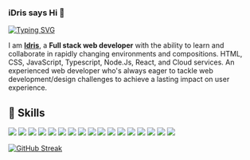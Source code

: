 ### iDris says Hi 👋

[![Typing SVG](https://readme-typing-svg.herokuapp.com?font=%22Fira+Code%22&center=true&vCenter=true&width=720&lines=%E2%9C%A8+Full+Stack+Web+Developer+%E2%9C%A8;%3D%3E+Develop+front+end+website+architecture+;%3D%3E+Design+user+interactions+on+web+pages;%3D%3E+Develop+back-end+website+applications;%3D%3E+Creat+servers+and+databases+for+functionality;%3D%3E+Ensuring+cross-platform+optimization;%3D%3E+Work+alongside+graphic+designers;%3D%3E+Design+and+develop+APIs;%3D%3E+Implement+effective+security+protocols)](#)

I am **<a href="https://idrisakintobi.github.io" target="blank">Idris</a>**, a **Full stack web developer** with the ability to learn and collaborate in rapidly changing environments and compositions. HTML, CSS, JavaScript, Typescript, Node.Js, React, and Cloud services. An experienced web developer who's always eager to tackle web development/design challenges to achieve a lasting impact on user experience.


## 🚀 Skills

[![](https://img.shields.io/badge/HTML5-E34F26?style=for-the-badge&logo=html5&logoColor=white)](#)
[![](https://img.shields.io/badge/CSS3-1572B6?style=for-the-badge&logo=css3&logoColor=white)](#)
[![](https://img.shields.io/badge/JavaScript-F7DF1E?style=for-the-badge&logo=javascript&logoColor=black)](#)
[![](https://img.shields.io/badge/TypeScript-007ACC?style=for-the-badge&logo=typescript&logoColor=white)](#)
[![](https://img.shields.io/badge/Node.js-43853D?style=for-the-badge&logo=node.js&logoColor=white)](#)
[![](https://img.shields.io/badge/Express.js-404D59?style=for-the-badge)](#)
[![](https://img.shields.io/badge/React-20232A?style=for-the-badge&logo=react&logoColor=61DAFB)](#)
[![](https://img.shields.io/badge/React_Native-20232A?style=for-the-badge&logo=react&logoColor=61DAFB)](#)
[![](https://img.shields.io/badge/Bootstrap-563D7C?style=for-the-badge&logo=bootstrap&logoColor=white)](#)
[![](https://img.shields.io/badge/Tailwind_CSS-38B2AC?style=for-the-badge&logo=tailwind-css&logoColor=white)](#)
[![](https://img.shields.io/badge/Material--UI-0081CB?style=for-the-badge&logo=material-ui&logoColor=white)](#)
[![](https://img.shields.io/badge/Redux-593D88?style=for-the-badge&logo=redux&logoColor=white)](#)
[![](https://img.shields.io/badge/React_Router-CA4245?style=for-the-badge&logo=react-router&logoColor=white)](#)
[![](https://img.shields.io/badge/MySQL-00000F?style=for-the-badge&logo=mysql&logoColor=white)](#)
[![](https://img.shields.io/badge/MongoDB-4EA94B?style=for-the-badge&logo=mongodb&logoColor=white)](#)
[![](https://img.shields.io/badge/Netlify-00C7B7?style=for-the-badge&logo=netlify&logoColor=white)](#)
[![](https://img.shields.io/badge/Heroku-430098?style=for-the-badge&logo=heroku&logoColor=white)](#)


[![GitHub Streak](https://github-readme-streak-stats.herokuapp.com/?user=IdrisAkintobi&theme=blue-green)](#)
